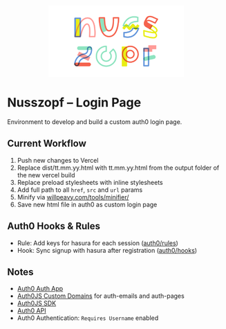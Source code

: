 <p align="center">
  <a href="https://nusszopf.org">
    <img src="../../docs/1200x630.png" alt="Nusszopf logo" height="165">
  </a>
</p>

# Nusszopf – Login Page

Environment to develop and build a custom auth0 login page.

## Current Workflow

1. Push new changes to Vercel
2. Replace dist/tt.mm.yy.html with tt.mm.yy.html from the output folder of the new vercel build
3. Replace preload stylesheets with inline stylesheets
4. Add full path to all `href`, `src` and `url` params
5. Minify via [willpeavy.com/tools/minifier/](https://www.willpeavy.com/tools/minifier/)
6. Save new html file in auth0 as custom login page

## Auth0 Hooks & Rules

- Rule: Add keys for hasura for each session ([auth0/rules](https://auth0.com/docs/rules))
- Hook: Sync signup with hasura after registration ([auth0/hooks](https://auth0.com/docs/hooks))

## Notes

- [Auth0 Auth App](https://community.auth0.com/t/disable-authorize-app-dialog/6939)
- [Auth0JS Custom Domains](https://auth0.com/docs/custom-domains/configure-features-to-use-custom-domains#universal-login) for auth-emails and auth-pages
- [Auth0JS SDK](https://github.com/auth0/auth0.js#auth0webauth)
- [Auth0 API](https://auth0.com/docs/api/authentication#introduction)
- Auth0 Authentication: `Requires Username` enabled
